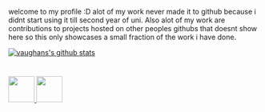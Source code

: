 welcome to my profile :D
alot of my work never made it to github because i didnt start using it till second year of uni. Also alot of my work are contributions to projects hosted on other peoples githubs that doesnt show here so this only showcases a small fraction of the work i have done.

<!--### Howdy, im just coding away 😎-->
[![vaughans's github stats](https://github-readme-stats.vercel.app/api?username=mrfab13&theme=blue-green)](https://github.com/anuraghazra/github-readme-stats)

#
<a href="https://sleep-deficiency-studio.itch.io/" target="_blank"><img src="https://raw.githubusercontent.com/mrfab13/mrfab13/main/docs/itch-io.png" width="52vh" height="52vh"> </a>
<a href="https://www.linkedin.com/in/vaughan-webb/" target="_blank"><img src="https://raw.githubusercontent.com/mrfab13/mrfab13/main/docs/linkedin.png" width="52vh" height="52vh"></a>
